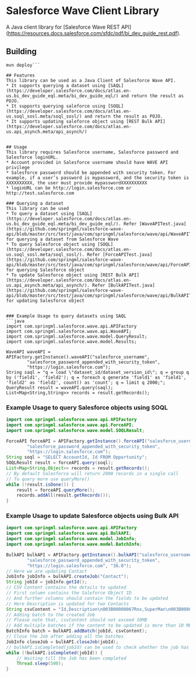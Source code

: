 # Salesforce Wave Client Library

A Java client library for [Salesforce Wave REST API] (https://resources.docs.salesforce.com/sfdc/pdf/bi_dev_guide_rest.pdf).


## Building

```mvn clean install
mvn deploy```

## Features
This library can be used as a Java Client of Salesforce Wave API. 
* It supports querying a dataset using [SAQL] (https://developer.salesforce.com/docs/atlas.en-us.bi_dev_guide_eql.meta/bi_dev_guide_eql/) and return the result as POJO.
* It supports querying saleforce using [SOQL] (https://developer.salesforce.com/docs/atlas.en-us.soql_sosl.meta/soql_sosl/) and return the result as POJO.
* It supports updating saleforce object using [REST Bulk API] (https://developer.salesforce.com/docs/atlas.en-us.api_asynch.meta/api_asynch/)


## Usage
This library requires Salesforce username, Salesforce password and Salesforce loginURL.
* Account provided in Salesforce username should have WAVE API privilege
* Salesforce password should be appended with security token. For example, if a user’s password is mypassword, and the security token is XXXXXXXXXX, the user must provide mypasswordXXXXXXXXXX
* loginURL can be http://login.salesforce.com or http://test.salesforce.com 

### Querying a dataset
This library can be used 
* To query a dataset using [SAQL] (https://developer.salesforce.com/docs/atlas.en-us.bi_dev_guide_eql.meta/bi_dev_guide_eql/). Refer [WaveAPITest.java] (https://github.com/springml/salesforce-wave-api/blob/master/src/test/java/com/springml/salesforce/wave/api/WaveAPITest.java) for querying a dataset from Salesforce Wave
* To query Salesforce object using [SOQL] (https://developer.salesforce.com/docs/atlas.en-us.soql_sosl.meta/soql_sosl/). Refer [ForceAPITest.java] (https://github.com/springml/salesforce-wave-api/blob/master/src/test/java/com/springml/salesforce/wave/api/ForceAPITest.java) for querying Salesforce object
* To update Salesforce object using [REST Bulk API] (https://developer.salesforce.com/docs/atlas.en-us.api_asynch.meta/api_asynch/). Refer [BulkAPITest.java] (https://github.com/springml/salesforce-wave-api/blob/master/src/test/java/com/springml/salesforce/wave/api/BulkAPITest.java) for updating Salesforce object


### Example Usage to query datasets using SAQL
```java
import com.springml.salesforce.wave.api.APIFactory
import com.springml.salesforce.wave.api.WaveAPI;
import com.springml.salesforce.wave.model.QueryResult;
import com.springml.salesforce.wave.model.Results;

WaveAPI waveAPI = APIFactory.getInstance().waveAPI("salesforce_username",
		"salesforce_password_appended_with_security_token", 
        "https://login.salesforce.com");
String saql = "q = load \"dataset_id/dataset_version_id\"; q = group q by ('field1', 'field2'); q = foreach q generate 'field1' as 'field1',  'field2' as 'field2', count() as 'count'; q = limit q 2000;";
QueryResult result = waveAPI.query(saql);
List<Map<String,String>> records = result.getRecords();

```

### Example Usage to query Salesforce objects using SOQL
```java
import com.springml.salesforce.wave.api.APIFactory
import com.springml.salesforce.wave.api.ForceAPI;
import com.springml.salesforce.wave.model.SOQLResult;

ForceAPI forceAPI = APIFactory.getInstance().forceAPI("salesforce_username",
		"salesforce_password_appended_with_security_token", 
        "https://login.salesforce.com");
String soql = "SELECT AccountId, Id FROM Opportunity";
SOQLResult result = forceAPI.query(soql);
List<Map<String,Object>> records = result.getRecords();
// By default Salesforce will return 2000 records in a single call
// To query more use queryMore()
while (!result.isDone()) {
    result = forceAPI.queryMore();
    records.addAll(result.getRecords());
}

```


### Example Usage to update Salesforce objects using Bulk API
```java
import com.springml.salesforce.wave.api.APIFactory
import com.springml.salesforce.wave.api.BulkAPI;
import com.springml.salesforce.wave.model.JobInfo;
import com.springml.salesforce.wave.model.BatchInfo;

BulkAPI bulkAPI = APIFactory.getInstance().bulkAPI("salesforce_username", 
		"salesforce_password_appended_with_security_token",
        "https://login.salesforce.com", "36.0");
// Here we are updating Contact
JobInfo jobInfo = bulkAPI.createJob("Contact");
String jobId = jobInfo.getId();
// CSV Content contains the details to updated
// First column contains the Saleforce Object ID
// And further columns should contain the fields to be updated
// Here Description is updated for two Contacts
String csvContent = "Id,Description\n003B00000067Rnx,SuperMan\n003B00000067Rnw,SpiderMan";
// Adding batch to the created Job
// Please note that, csvContent should not exceed 10MB
// Add multiple batches if the content to be updated is more than 10 MB
BatchInfo batch = bulkAPI.addBatch(jobId, csvContent);
// Close the Job after adding all the batches
JobInfo closeJob = bulkAPI.closeJob(jobId);
// bulkAPI.isCompleted(jobId) can be used to check whether the job has been completed
while (!bulkAPI.isCompleted(jobId)) {
    // Waiting till the Job has been completed
    Thread.sleep(500);
}

```
